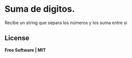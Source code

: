 # Suma de digitos.

Recibe un string que separa los números y los suma entre si

## License

**Free Software | MIT**
